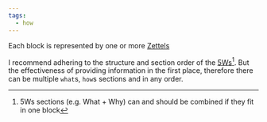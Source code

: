 ```yaml
---
tags:
  - how
---
```


Each block is represented by one or more [Zettels](..\Zettel.md)

I recommend adhering to the structure and section order of the [5Ws](..\The%205%20Ws%20and%201%20H.md)[^202207291417-1]. But the effectiveness of providing information in the first place, therefore there can be multiple `what`s, `how`s sections and in any order.

[^202207291417-1]: 5Ws sections (e.g. What + Why) can and should be combined if they fit in one block

